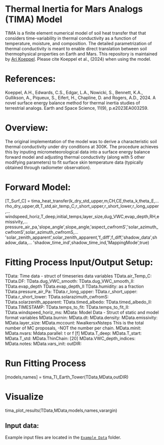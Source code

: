 # Thermal Inertia for Mars Analogs (TIMA) Model
 TIMA is a finite element numerical model of soil heat transfer that that considers time-variability in thermal conductivity as a function of temperature, moisture, and composition. The detailed parametrization of thermal conductivity is meant to enable direct translation between soil thermophysical properties on Earth and Mars. This repository is maintained by [Ari Koeppel](https://earthsciences.dartmouth.edu/people/ari-koeppel). Please cite Koeppel et al., (2024) when using the model.

# References:
Koeppel, A.H., Edwards, C.S., Edgar, L.A., Nowicki, S., Bennett, K.A., Gullikson, A., Piqueux, S., Eifert, H., Chapline, D. and Rogers, A.D., 2024. A novel surface energy balance method for thermal inertia studies of terrestrial analogs. Earth and Space Science, 11(9), p.e2023EA003259.

# Overview: 
The original implementation of the model was to derive a characteristic soil thermal conductivity under dry conditions at 300K. The procedure achieves this by inputing micrometeorological data into a surface energy balance forward model and adjusting thermal conductivity (along with 5 other modifying parameters) to fit surface skin temperature data (typically obtained through radiometer observation).

# Forward Model:
  [T_Surf_C] = tima_heat_transfer(k_dry_std_upper,m,CH,CE,theta_k,theta_E,...
    rho_dry_upper,dt,T_std,air_temp_C,r_short_upper,r_short_lower,r_long_upper,...
    windspeed_horiz,T_deep,initial_temps,layer_size,dug_VWC,evap_depth,RH,emissivity,...
    pressure_air_pa,'slope_angle',slope_angle,'aspect_cwfromS','solar_azimuth_cwfromS',solar_azimuth_cwfromS,...
    'solar_zenith_apparent',solar_zenith_apparent,'f_diff',f_diff,'shadow_data',shadow_data,...
    'shadow_time_ind',shadow_time_ind,'MappingMode',true)

# Fitting Process Input/Output Setup:
  TData: Time data - struct of timeseries data variables 
      TData.air_Temp_C: 
      TData.DF:
      TData.dug_VWC_smooth: 
      TData.dug_VWC_smooth_II: 
      TData.evap_depth 
      TData.evap_depth_II 
      TData.humidity: as a fraction
      TData.pressure_air_Pa: 
      TData.r_long_upper:
      TData.r_short_upper: 
      TData.r_short_lower: 
      TData.solarazimuth_cwfromS:
      TData.solarzenith_apparent:
      TData.timed_albedo: 
      TData.timed_albedo_II: 
      TData.TIMESTAMP: 
      TData.temps_to_fit: 
      TData.temps_to_fit_II: 
      TData.windspeed_horiz_ms: 
  MData: Model Data - Struct of static and model format variables
      MData.burnin: 
      MData.dt:
      MData.density: 
      MData.emissivity: 
      MData.layer_size: 
      MData.mccount:  NwalkersxNsteps This is the total number of MC proposals, -NOT the number per chain.
      MData.minit:
      MData.nvars: 
      Mdata.parallel: t or f   [f]
      MData.T_deep: 
      MData.T_start: 
      MData.T_std: 
      MData.ThinChain: [20]
      MData.VWC_depth_indices: 
      MData.notes:
      MData.vars_init:
  outDIR:

# Run Fitting Process
[models,names] = tima_TI_Earth_Tower(TData,MData,outDIR)

# Visualize
tima_plot_results(TData,MData,models,names,varargin)

## Input data:
Example input files are located in the [`Example Data`](hhttps://github.com/NAU-PIXEL/Thermal-Inertia-for-Mars-Analogs/tree/main/Example%20Data) folder.
